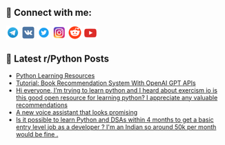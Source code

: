 ## 🔎 Connect with me:
[<img src="https://github.com/bullbesh/bullbesh/blob/main/images/Telegram.png" width="32" height="32" />](https://t.me/bullbesh)
[<img src="https://github.com/bullbesh/bullbesh/blob/main/images/VK.png" width="32" height="32" />](https://vk.com/bullbesh)
[<img src="https://github.com/bullbesh/bullbesh/blob/main/images/Twitter.png" width="32" height="32" />](https://twitter.com/bullbesh1)
[<img src="https://github.com/bullbesh/bullbesh/blob/main/images/Instagram.png" width="32" height="32" />](https://www.instagram.com/bullbesh)
[<img src="https://github.com/bullbesh/bullbesh/blob/main/images/Reddit.png" width="32" height="32" />](https://www.reddit.com/user/bullbesh)
[<img src="https://github.com/bullbesh/bullbesh/blob/main/images/YouTube.png" width="32" height="32" />](https://www.youtube.com/channel/UCtfjRs6uzgq5mfm8S06WTcg)

## 📕 Latest r/Python Posts
<!-- BLOG-POST-LIST:START -->
- [Python Learning Resources](https://www.reddit.com/r/Python/comments/107y3f1/python_learning_resources/)
- [Tutorial: Book Recommendation System With OpenAI GPT APIs](https://www.reddit.com/r/Python/comments/107xuuo/tutorial_book_recommendation_system_with_openai/)
- [Hi everyone, I’m trying to learn python and I heard about exercism io is this good open resource for learning python? I appreciate any valuable recommendations](https://www.reddit.com/r/Python/comments/107xt0w/hi_everyone_im_trying_to_learn_python_and_i_heard/)
- [A new voice assistant that looks promising](https://www.reddit.com/r/Python/comments/107x8n3/a_new_voice_assistant_that_looks_promising/)
- [Is it possible to learn Python and DSAs within 4 months to get a basic entry level job as a developer ? I&#39;m an Indian so around 50k per month would be fine .](https://www.reddit.com/r/Python/comments/107x7lb/is_it_possible_to_learn_python_and_dsas_within_4/)
<!-- BLOG-POST-LIST:END -->
